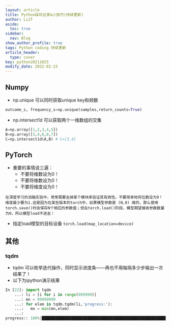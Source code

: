 ```yaml
---
layout: article
title: Python踩坑记录&小技巧(持续更新)
author: LiJT
aside:
  toc: true
sidebar:
  nav: Blog
show_author_profile: true
tags: Python coding 持续更新
article_header:
  type: cover
key: python20211025
modify_date: 2022-02-23
---
```


## Numpy
- np.unique 可以同时获取unique key和频数
```python
outcome_s, frequency_s=np.unique(samples,return_counts=True)
```
- np.intersect1d 可以获取两个一维数组的交集
```python
A=np.array([1,2,3,4,5])
B=np.array([3,4,6,0,7])
C=np.intersect1d(A,B) # C=[3,4]
```

<!--more-->

## PyTorch
- 重要的事情说三遍：
  - 不要将维数设为0！
  - 不要将维数设为0！
  - 不要将维度设为0！
```
在深度学习的消融实验中，常常需要去掉某个模块来验证其有效性。不要简单地将位数设为0！维度最少要为1.这是因为在某些版本的torch中，如果模型参数是 (N,0) 维的，那么使用torch.save()时会保存N个相应的参数值；但在torch.load()阶段，模型期望接收参数数量为0，所以模型load不进去！
```

- 指定load模型的目标设备
  `torch.load(map_location=device)`


## 其他
### tqdm
- tqdm 可以枚举迭代操作，同时显示进度条——再也不用每隔多少步输出一次结果了！
- 以下为ipython演示结果

```python
In [22]: import tqdm
    ...: li = [i for i in range(999999)]
    ...: mn = 99999999
    ...: for elem in tqdm.tqdm(li,'progress:'):
    ...:   mn = min(mn,elem)
    ...:
progress:: 100%|████████████████████████████████████████████████████████████████████████████████████████████████████████████████████████████████████████████████████| 999999/999999 [00:00<00:00, 2086298.02it/s]

```
